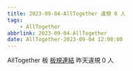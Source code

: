 ```yaml
---
title: 2023-09-04-AllTogether 違規 0 人
tags:
    - AllTogether
abbrlink: 2023-09-04-AllTogether
date: AllTogether-2023-09-04 12:00:00
---
```

AllTogether 板 [板規連結](https://www.ptt.cc/bbs/AllTogether/M.1643211430.A.5FB.html)
昨天違規 0 人
